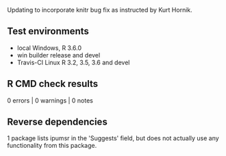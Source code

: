 Updating to incorporate knitr bug fix as instructed by Kurt Hornik.

## Test environments
* local Windows, R 3.6.0
* win builder release and devel
* Travis-CI Linux R 3.2, 3.5, 3.6 and devel

## R CMD check results

0 errors | 0 warnings | 0 notes

## Reverse dependencies
1 package lists ipumsr in the 'Suggests' field, but does not actually use any
functionality from this package.
